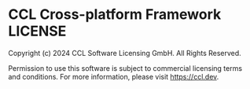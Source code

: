 # CCL Cross-platform Framework LICENSE

Copyright (c) 2024 CCL Software Licensing GmbH. All Rights Reserved.

Permission to use this software is subject to commercial licensing terms and conditions. For more information, please visit https://ccl.dev.

